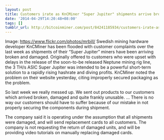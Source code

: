 ```yaml
---
layout: post
title: Customers irate as KnCMiner "Super Jupiter" shipments arrive broken
date: '2014-04-29T14:20:48+08:00'
tags: []
tumblr_url: http://bitcoinminer.com/post/84241185934/customers-irate-as-kncminer-super-jupiter
---
```



Image: https://www.flickr.com/photos/mrbill/
Swedish mining hardware developer KnCMiner has been flooded with customer complaints over the last week as shipments of their “Super Jupiter” miners have been arriving broken and damaged. Originally offered to customers who were upset with delays in the release of the soon-to-be released Neptune mining rig line, the 3 TH/s ASIC Super Jupiter was intended to be a powerful short-term solution to a rapidly rising hashrate and diving profits.
KnCMiner noted the problem on their website yesterday, citing improperly secured packaging as the problem.

So last week we really messed up. We sent out products to our customers which arrived broken, damaged and quite frankly unusable. … There is no way our customers should have to suffer because of our mistake in not properly securing the components during shipment.

The company said it is operating under the assumption that all shipments were damaged, and will send replacement cards to all customers. The company is not requesting the return of damaged units, and will be providing video tutorials on manually replacing damaged cards.
